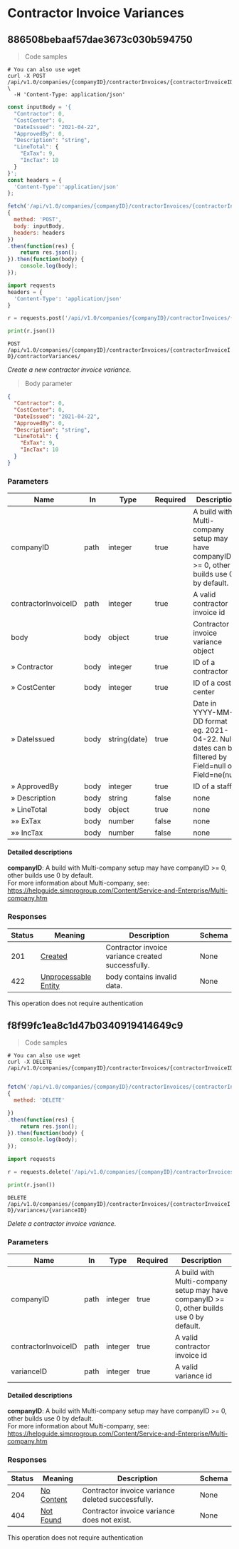 # Contractor Invoice Variances

## 886508bebaaf57dae3673c030b594750

<a id="opId886508bebaaf57dae3673c030b594750"></a>

> Code samples

```shell
# You can also use wget
curl -X POST /api/v1.0/companies/{companyID}/contractorInvoices/{contractorInvoiceID}/contractorVariances/ \
  -H 'Content-Type: application/json'

```

```javascript
const inputBody = '{
  "Contractor": 0,
  "CostCenter": 0,
  "DateIssued": "2021-04-22",
  "ApprovedBy": 0,
  "Description": "string",
  "LineTotal": {
    "ExTax": 9,
    "IncTax": 10
  }
}';
const headers = {
  'Content-Type':'application/json'
};

fetch('/api/v1.0/companies/{companyID}/contractorInvoices/{contractorInvoiceID}/contractorVariances/',
{
  method: 'POST',
  body: inputBody,
  headers: headers
})
.then(function(res) {
    return res.json();
}).then(function(body) {
    console.log(body);
});

```

```python
import requests
headers = {
  'Content-Type': 'application/json'
}

r = requests.post('/api/v1.0/companies/{companyID}/contractorInvoices/{contractorInvoiceID}/contractorVariances/', headers = headers)

print(r.json())

```

`POST /api/v1.0/companies/{companyID}/contractorInvoices/{contractorInvoiceID}/contractorVariances/`

*Create a new contractor invoice variance.*

> Body parameter

```json
{
  "Contractor": 0,
  "CostCenter": 0,
  "DateIssued": "2021-04-22",
  "ApprovedBy": 0,
  "Description": "string",
  "LineTotal": {
    "ExTax": 9,
    "IncTax": 10
  }
}
```

<h3 id="886508bebaaf57dae3673c030b594750-parameters">Parameters</h3>

|Name|In|Type|Required|Description|
|---|---|---|---|---|
|companyID|path|integer|true|A build with Multi-company setup may have companyID >= 0, other builds use 0 by default.<br />|
|contractorInvoiceID|path|integer|true|A valid contractor invoice id|
|body|body|object|true|Contractor invoice variance object|
|» Contractor|body|integer|true|ID of a contractor|
|» CostCenter|body|integer|true|ID of a cost center|
|» DateIssued|body|string(date)|true|Date in YYYY-MM-DD format eg. 2021-04-22. Null dates can be filtered by Field=null or Field=ne(null)|
|» ApprovedBy|body|integer|true|ID of a staff|
|» Description|body|string|false|none|
|» LineTotal|body|object|true|none|
|»» ExTax|body|number|false|none|
|»» IncTax|body|number|false|none|

#### Detailed descriptions

**companyID**: A build with Multi-company setup may have companyID >= 0, other builds use 0 by default.<br />
For more information about Multi-company, see:<br />
https://helpguide.simprogroup.com/Content/Service-and-Enterprise/Multi-company.htm

<h3 id="886508bebaaf57dae3673c030b594750-responses">Responses</h3>

|Status|Meaning|Description|Schema|
|---|---|---|---|
|201|[Created](https://tools.ietf.org/html/rfc7231#section-6.3.2)|Contractor invoice variance created successfully.|None|
|422|[Unprocessable Entity](https://tools.ietf.org/html/rfc2518#section-10.3)|body contains invalid data.|None|

<aside class="success">
This operation does not require authentication
</aside>

## f8f99fc1ea8c1d47b0340919414649c9

<a id="opIdf8f99fc1ea8c1d47b0340919414649c9"></a>

> Code samples

```shell
# You can also use wget
curl -X DELETE /api/v1.0/companies/{companyID}/contractorInvoices/{contractorInvoiceID}/variances/{varianceID}

```

```javascript

fetch('/api/v1.0/companies/{companyID}/contractorInvoices/{contractorInvoiceID}/variances/{varianceID}',
{
  method: 'DELETE'

})
.then(function(res) {
    return res.json();
}).then(function(body) {
    console.log(body);
});

```

```python
import requests

r = requests.delete('/api/v1.0/companies/{companyID}/contractorInvoices/{contractorInvoiceID}/variances/{varianceID}')

print(r.json())

```

`DELETE /api/v1.0/companies/{companyID}/contractorInvoices/{contractorInvoiceID}/variances/{varianceID}`

*Delete a contractor invoice variance.*

<h3 id="f8f99fc1ea8c1d47b0340919414649c9-parameters">Parameters</h3>

|Name|In|Type|Required|Description|
|---|---|---|---|---|
|companyID|path|integer|true|A build with Multi-company setup may have companyID >= 0, other builds use 0 by default.<br />|
|contractorInvoiceID|path|integer|true|A valid contractor invoice id|
|varianceID|path|integer|true|A valid variance id|

#### Detailed descriptions

**companyID**: A build with Multi-company setup may have companyID >= 0, other builds use 0 by default.<br />
For more information about Multi-company, see:<br />
https://helpguide.simprogroup.com/Content/Service-and-Enterprise/Multi-company.htm

<h3 id="f8f99fc1ea8c1d47b0340919414649c9-responses">Responses</h3>

|Status|Meaning|Description|Schema|
|---|---|---|---|
|204|[No Content](https://tools.ietf.org/html/rfc7231#section-6.3.5)|Contractor invoice variance deleted successfully.|None|
|404|[Not Found](https://tools.ietf.org/html/rfc7231#section-6.5.4)|Contractor invoice variance does not exist.|None|

<aside class="success">
This operation does not require authentication
</aside>